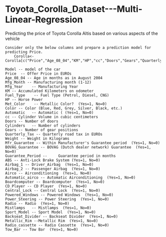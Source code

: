 # Toyota_Corolla_Dataset---Multi-Linear-Regression
Predicting the price of Toyota Corolla Altis based on various aspects of the vehicle


    Consider only the below columns and prepare a prediction model for predicting Price.
        Corolla<-Corolla[c("Price","Age_08_04","KM","HP","cc","Doors","Gears","Quarterly_Tax","Weight")]

    Model -- model of the car
    Price  -- Offer Price in EUROs	
    Age_08_04 -- Age in months as in August 2004	
    Mfg_Month -- Manufacturing month (1-12)	
    Mfg_Year	-- Manufacturing Year
    KM -- Accumulated Kilometers on odometer
    Fuel_Type	 -- Fuel Type (Petrol, Diesel, CNG)
    HP -- Horse Power
    Met_Color	 -- Metallic Color?  (Yes=1, No=0)
    Color -- Color (Blue, Red, Grey, Silver, Black, etc.)
    Automatic	-- Automatic ( (Yes=1, No=0)
    cc -- Cylinder Volume in cubic centimeters
    Doors -- Number of doors
    Cylinders	-- Number of cylinders
    Gears -- Number of gear positions
    Quarterly_Tax -- Quarterly road tax in EUROs
    Weight -- Weight in Kilograms
    Mfr_Guarantee -- Within Manufacturer's Guarantee period  (Yes=1, No=0)
    BOVAG_Guarantee -- BOVAG (Dutch dealer network) Guarantee  (Yes=1, No=0)
    Guarantee_Period -- 	Guarantee period in months
    ABS -- Anti-Lock Brake System (Yes=1, No=0)
    Airbag_1 -- Driver_Airbag  (Yes=1, No=0)
    Airbag_2 -- Passenger Airbag  (Yes=1, No=0)
    Airco -- Airconditioning  (Yes=1, No=0)
    Automatic_airco -- Automatic Airconditioning  (Yes=1, No=0)
    Boardcomputer -- Boardcomputer  (Yes=1, No=0)
    CD_Player -- CD Player  (Yes=1, No=0)
    Central_Lock -- Central Lock  (Yes=1, No=0)
    Powered_Windows -- Powered Windows  (Yes=1, No=0)
    Power_Steering -- Power Steering  (Yes=1, No=0)
    Radio -- Radio  (Yes=1, No=0)
    Mistlamps	-- Mistlamps  (Yes=1, No=0)
    Sport_Model -- Sport Model  (Yes=1, No=0)
    Backseat_Divider -- Backseat Divider  (Yes=1, No=0)
    Metallic_Rim --Metallic Rim  (Yes=1, No=0)
    Radio_cassette -- Radio Cassette  (Yes=1, No=0)
    Tow_Bar -- Tow Bar  (Yes=1, No=0)


